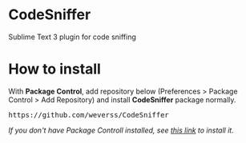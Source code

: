 CodeSniffer
===========

Sublime Text 3 plugin for code sniffing

How to install
==============

With **Package Control**, add repository below (Preferences > Package Control > Add Repository) and install **CodeSniffer** package normally.

<pre>
https://github.com/weverss/CodeSniffer
</pre>

*If you don't have Package Controll installed, see [this link](https://sublime.wbond.net/installation) to install it.*
